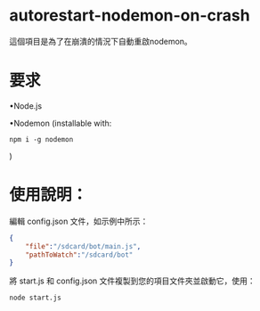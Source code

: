 # autorestart-nodemon-on-crash

這個項目是為了在崩潰的情況下自動重啟nodemon。

# 要求

•Node.js

•Nodemon (installable with:

    npm i -g nodemon

)

# 使用說明：

編輯 config.json 文件，如示例中所示：

```json
{
    "file":"/sdcard/bot/main.js",
    "pathToWatch":"/sdcard/bot"
}
```

將 start.js 和 config.json 文件複製到您的項目文件夾並啟動它，使用：

    node start.js
